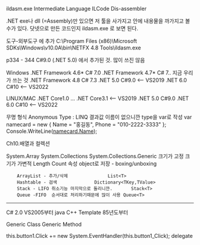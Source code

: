 ildasm.exe
Intermediate Language
ILCode Dis-assembler

.NET exe나 dll  (=Assembly)만 있으면 저 툴을 사가지고 안에 내용물을 까가지고 볼 수가 있다.
닷넷으로 만든 코드인지 ildasm.exe 로 보면 된다.

도구-외부도구 에 추가
C:\Program Files (x86)\Microsoft SDKs\Windows\v10.0A\bin\NETFX 4.8 Tools\ildasm.exe

p334 - 344 C#9.0 (.NET 5.0) 에서 추가된 것. 많이 쓰진 않음

Windows
.NET Framework 4.6*   C# 7.0
.NET Framework 4.7*   C# 7..   지금 우리가 쓰는 것
.NET Framework 4.8     C# 7.3
.NET 5.0   C#9.0   <-- VS2019
.NET 6.0   C#10    <-- VS2022

LINUX/MAC
.NET Core1.0
...
.NET Core3.1        <-- VS2019
.NET 5.0   C#9.0
.NET 6.0   C#10    <-- VS2022

무명 형식 Anonymous Type : LINQ 결과값
이름이 없으니깐 type을 var로 작성
var namecard = new { Name = "홍길동", Phone = "010-2222-3333" };
Console.WriteLine([namecard.Name](http://namecard.name/));

Ch10.배열과 컬렉션

System.Array		System.Collections				System.Collections.Generic
크기가 고정			크기가 가변적
Length			Count 속성
object로 저장 - boxing/unboxing

		ArrayList - 추가/삭제				List<T>
		Hashtable - 검색				Dictionary<TKey,TValue>
		Stack - LIFO 취소기능 마지막으로 돌리니깐.		Stack<T>
		Queue -FIFO  순서대로 처리하기때문에 많이 사용	Queue<T>



---

C# 2.0 VS2005부터
java
C++ Template 85년도부터

Generic Class
Generic Method

this.button1.Click += new System.EventHandler(this.button1_Click);
delegate
